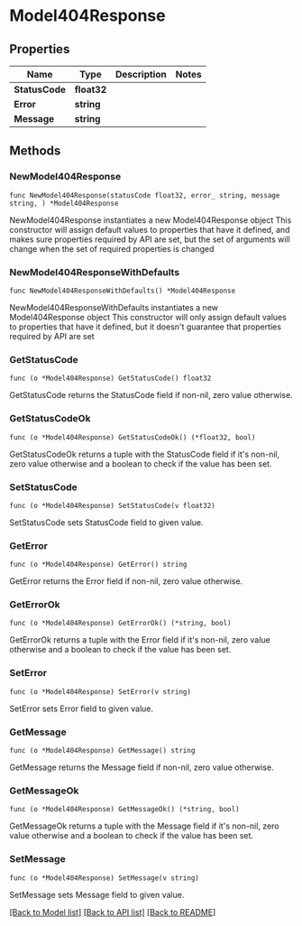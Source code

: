# Model404Response

## Properties

Name | Type | Description | Notes
------------ | ------------- | ------------- | -------------
**StatusCode** | **float32** |  | 
**Error** | **string** |  | 
**Message** | **string** |  | 

## Methods

### NewModel404Response

`func NewModel404Response(statusCode float32, error_ string, message string, ) *Model404Response`

NewModel404Response instantiates a new Model404Response object
This constructor will assign default values to properties that have it defined,
and makes sure properties required by API are set, but the set of arguments
will change when the set of required properties is changed

### NewModel404ResponseWithDefaults

`func NewModel404ResponseWithDefaults() *Model404Response`

NewModel404ResponseWithDefaults instantiates a new Model404Response object
This constructor will only assign default values to properties that have it defined,
but it doesn't guarantee that properties required by API are set

### GetStatusCode

`func (o *Model404Response) GetStatusCode() float32`

GetStatusCode returns the StatusCode field if non-nil, zero value otherwise.

### GetStatusCodeOk

`func (o *Model404Response) GetStatusCodeOk() (*float32, bool)`

GetStatusCodeOk returns a tuple with the StatusCode field if it's non-nil, zero value otherwise
and a boolean to check if the value has been set.

### SetStatusCode

`func (o *Model404Response) SetStatusCode(v float32)`

SetStatusCode sets StatusCode field to given value.


### GetError

`func (o *Model404Response) GetError() string`

GetError returns the Error field if non-nil, zero value otherwise.

### GetErrorOk

`func (o *Model404Response) GetErrorOk() (*string, bool)`

GetErrorOk returns a tuple with the Error field if it's non-nil, zero value otherwise
and a boolean to check if the value has been set.

### SetError

`func (o *Model404Response) SetError(v string)`

SetError sets Error field to given value.


### GetMessage

`func (o *Model404Response) GetMessage() string`

GetMessage returns the Message field if non-nil, zero value otherwise.

### GetMessageOk

`func (o *Model404Response) GetMessageOk() (*string, bool)`

GetMessageOk returns a tuple with the Message field if it's non-nil, zero value otherwise
and a boolean to check if the value has been set.

### SetMessage

`func (o *Model404Response) SetMessage(v string)`

SetMessage sets Message field to given value.



[[Back to Model list]](../README.md#documentation-for-models) [[Back to API list]](../README.md#documentation-for-api-endpoints) [[Back to README]](../README.md)


